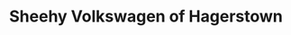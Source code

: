 ---
title: "Sheehy Volkswagen of Hagerstown"
url: /hagerstown/sheehy-volkswagen-of-hagerstown/
shop: car
---